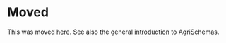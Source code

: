 # Moved
This was moved [here](../doc/README.md). See also the general [introduction](../README.md) 
to AgriSchemas.
